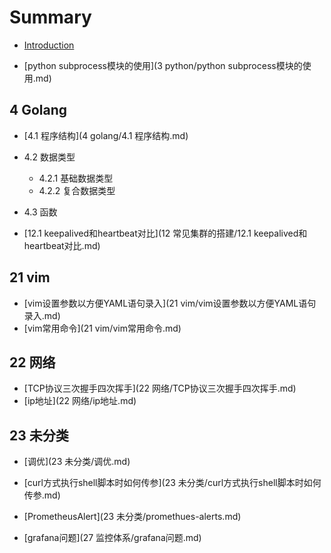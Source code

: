 # Summary

* [Introduction](README.md)

* [python subprocess模块的使用](3 python/python subprocess模块的使用.md)

## 4 Golang
* [4.1 程序结构](4 golang/4.1 程序结构.md)
* 4.2 数据类型
    * 4.2.1 基础数据类型
    * 4.2.2 复合数据类型
* 4.3 函数




* [12.1 keepalived和heartbeat对比](12 常见集群的搭建/12.1 keepalived和heartbeat对比.md)



## 21 vim
* [vim设置参数以方便YAML语句录入](21 vim/vim设置参数以方便YAML语句录入.md)
* [vim常用命令](21 vim/vim常用命令.md)

## 22 网络
* [TCP协议三次握手四次挥手](22 网络/TCP协议三次握手四次挥手.md)
* [ip地址](22 网络/ip地址.md)

## 23 未分类
* [调优](23 未分类/调优.md)
* [curl方式执行shell脚本时如何传参](23 未分类/curl方式执行shell脚本时如何传参.md)
* [PrometheusAlert](23 未分类/promethues-alerts.md)


* [grafana问题](27 监控体系/grafana问题.md)



